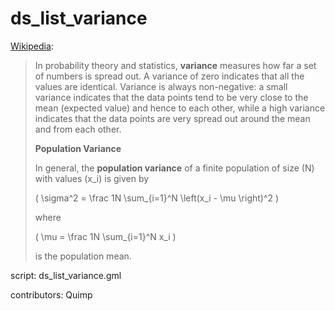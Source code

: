 ds_list_variance
================

[Wikipedia]:

> In probability theory and statistics, **variance** measures how far a
> set of numbers is spread out. A variance of zero indicates that all
> the values are identical. Variance is always non-negative: a small
> variance indicates that the data points tend to be very close to
> the mean (expected value) and hence to each other, while a high
> variance indicates that the data points are very spread out around
> the mean and from each other.
>
> **Population Variance**
>
> In general, the **population variance** of a finite population of 
> size \(N\) with values \(x_i\) is given by
>
> \( \sigma^2 = \frac 1N \sum_{i=1}^N  \left(x_i - \mu \right)^2 \)
>
>where
>
> \( \mu = \frac 1N \sum_{i=1}^N x_i \)
>
> is the population mean. 

[Wikipedia]: http://en.wikipedia.org/wiki/Variance#Population_variance

script: ds_list_variance.gml

contributors: Quimp
